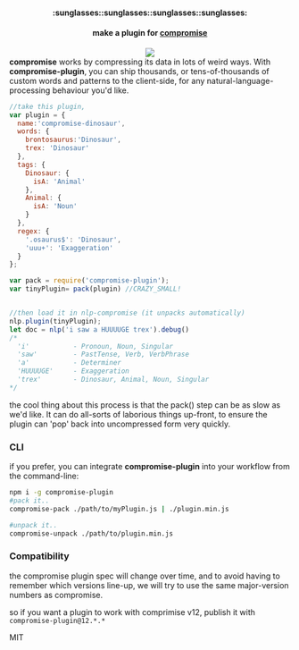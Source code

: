 <div align="center">
  <h4>:sunglasses::sunglasses::sunglasses::sunglasses:</h4>
  <h4>
    make a plugin for <b><a href="https://github.com/nlp-compromise/compromise">compromise</a></b>
  </h4>
  <a href="https://npmjs.org/package/compromise-plugin">
    <img src="https://img.shields.io/npm/v/compromise-plugin.svg?style=flat-square" />
  </a>
</div>
<b>compromise</b> works by compressing its data in lots of weird ways.
With <b>compromise-plugin</b>, you can ship thousands, or tens-of-thousands of custom words and patterns to the client-side, for any natural-language-processing behaviour you'd like.

```js
//take this plugin,
var plugin = {
  name:'compromise-dinosaur',
  words: {
    brontosaurus:'Dinosaur',
    trex: 'Dinosaur'
  },
  tags: {
    Dinosaur: {
      isA: 'Animal'
    },
    Animal: {
      isA: 'Noun'
    }
  },
  regex: {
    '.osaurus$': 'Dinosaur',
    'uuu+': 'Exaggeration'
  }
};

var pack = require('compromise-plugin');
var tinyPlugin= pack(plugin) //CRAZY_SMALL!


//then load it in nlp-compromise (it unpacks automatically)
nlp.plugin(tinyPlugin);
let doc = nlp('i saw a HUUUUGE trex').debug()
/*
  'i'           - Pronoun, Noun, Singular
  'saw'         - PastTense, Verb, VerbPhrase
  'a'           - Determiner
  'HUUUUGE'     - Exaggeration
  'trex'        - Dinosaur, Animal, Noun, Singular
*/
```

the cool thing about this process is that the pack() step can be as slow as we'd like.
It can do all-sorts of laborious things up-front, to ensure the plugin can 'pop' back into uncompressed form very quickly.

### CLI
if you prefer, you can integrate **compromise-plugin** into your workflow from the command-line:
```bash
npm i -g compromise-plugin
#pack it..
compromise-pack ./path/to/myPlugin.js | ./plugin.min.js

#unpack it..
compromise-unpack ./path/to/plugin.min.js
```

### Compatibility
the compromise plugin spec will change over time, and to avoid having to remember which versions line-up, we will try to use the same major-version numbers as compromise.

so if you want a plugin to work with comprimise v12, publish it with `compromise-plugin@12.*.*`

MIT

